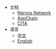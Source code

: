 * 文档
  * [Nervos Network]()
  * [AppChain]()
  * [CITA]()
* 语言
  * [中文](/zh-cn/nervos)
  * [English](/en-us/nervos)